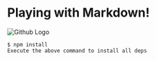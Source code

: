 # Playing with Markdown!

![Github Logo](https://github.com/Exp-Communicate-Using-Markdown-Cohort-1/series-communicate-using-markdown-eimaam/assets/43689084/60b9ceea-e103-45ad-a674-41eb4a9cc488)

```
$ npm install
Execute the above command to install all deps
```
